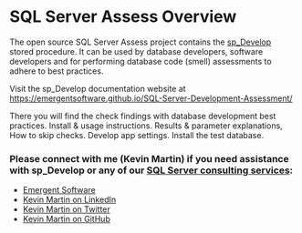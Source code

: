 # SQL Server Assess Overview

The open source SQL Server Assess project contains the [sp_Develop](https://raw.githubusercontent.com/EmergentSoftware/SQL-Server-Development-Assessment/master/sp_Develop.sql) stored procedure. It can be used by database developers, software developers and for performing database code (smell) assessments to adhere to best practices.

Visit the sp_Develop documentation website at https://emergentsoftware.github.io/SQL-Server-Development-Assessment/

There you will find the check findings with database development best practices. Install & usage instructions. Results & parameter explanations, How to skip checks. Develop app settings. Install the test database.

### Please connect with me (Kevin Martin) if you need assistance with sp_Develop or any of our [SQL Server consulting services](https://www.emergentsoftware.net/services/database/):

- [Emergent Software](https://www.emergentsoftware.net)
- [Kevin Martin on LinkedIn](https://www.linkedin.com/in/KevinMartinLink)
- [Kevin Martin on Twitter](https://twitter.com/KevinMartinLink)
- [Kevin Martin on GitHub](https://github.com/KevinMartinLink)
